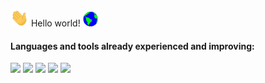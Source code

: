 <img src="https://github.com/hemerson-git/hemerson-git/blob/master/assets/Hi.gif" width="29px"> Hello world!&nbsp;<img src="https://github.com/hemerson-git/hemerson-git/blob/master/assets/Earth.gif" width="24px">

<!--
**hemerson-git/hemerson-git** is a ✨ _special_ ✨ repository because its `README.md` (this file) appears on your GitHub profile.

Here are some ideas to get you started:

- 🔭 I’m currently working on ...
- 🌱 I’m currently learning ...
- 👯 I’m looking to collaborate on ...
- 🤔 I’m looking for help with ...
- 💬 Ask me about ...
- 📫 How to reach me: ...
- 😄 Pronouns: ...
- ⚡ Fun fact: ...
-->

#### Languages and tools already experienced and improving:
<img height="25" src="https://camo.githubusercontent.com/4249e852f14e86cf7cd636b15c041c93d2f0572b/68747470733a2f2f696d672e736869656c64732e696f2f62616467652f6a6176617363726970742d2532334637444631452e7376673f267374796c653d666f722d7468652d6261646765266c6f676f3d6a617661736372697074266c6f676f436f6c6f723d626c61636b"></img>
<img height="25" src="https://camo.githubusercontent.com/83329fb35b579a50bd5eb9553811e8ec71cd78cc/68747470733a2f2f696d672e736869656c64732e696f2f62616467652f72656163742532302d2532333230323332612e7376673f267374796c653d666f722d7468652d6261646765266c6f676f3d7265616374266c6f676f436f6c6f723d253233363144414642"> </img>
<img height="25" src="https://img.shields.io/badge/html5%20-%23E34F26.svg?&style=for-the-badge&logo=html5&logoColor=white"> </img>
<img height="25" src="https://img.shields.io/badge/node.js%20-%2343853D.svg?&style=for-the-badge&logo=node.js&logoColor=white"> </img>
<img height="25" src="https://img.shields.io/badge/css-%23239120.svg?&style=flat-square&logo=css3&logoColor=white"> </img>
